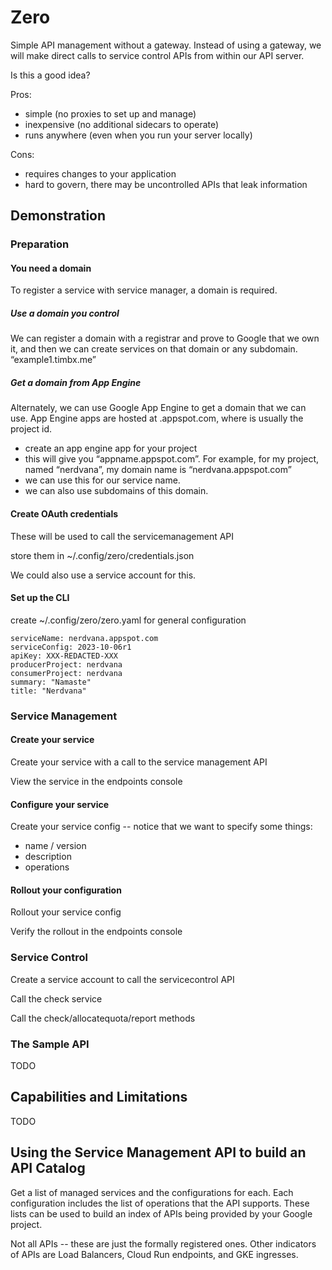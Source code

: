 # Zero

Simple API management without a gateway. Instead of using a gateway, we will
make direct calls to service control APIs from within our API server.

Is this a good idea?

Pros:

- simple (no proxies to set up and manage)
- inexpensive (no additional sidecars to operate)
- runs anywhere (even when you run your server locally)

Cons:

- requires changes to your application
- hard to govern, there may be uncontrolled APIs that leak information

## Demonstration

### Preparation

#### You need a domain

To register a service with service manager, a domain is required.

##### Use a domain you control

We can register a domain with a registrar and prove to Google that we own it,
and then we can create services on that domain or any subdomain.
“example1.timbx.me”

##### Get a domain from App Engine

Alternately, we can use Google App Engine to get a domain that we can use. App
Engine apps are hosted at <appname>.appspot.com, where <appname> is usually the
project id.

- create an app engine app for your project
- this will give you “appname.appspot.com”. For example, for my project, named
  “nerdvana”, my domain name is “nerdvana.appspot.com”
- we can use this for our service name.
- we can also use subdomains of this domain.

#### Create OAuth credentials

These will be used to call the servicemanagement API

store them in ~/.config/zero/credentials.json

We could also use a service account for this.

#### Set up the CLI

create ~/.config/zero/zero.yaml for general configuration

```
serviceName: nerdvana.appspot.com
serviceConfig: 2023-10-06r1
apiKey: XXX-REDACTED-XXX
producerProject: nerdvana
consumerProject: nerdvana
summary: "Namaste"
title: "Nerdvana"
```

### Service Management

#### Create your service

Create your service with a call to the service management API

View the service in the endpoints console

#### Configure your service

Create your service config -- notice that we want to specify some things:

- name / version
- description
- operations

#### Rollout your configuration

Rollout your service config

Verify the rollout in the endpoints console

### Service Control

Create a service account to call the servicecontrol API

Call the check service

Call the check/allocatequota/report methods

### The Sample API

TODO

## Capabilities and Limitations

TODO

## Using the Service Management API to build an API Catalog

Get a list of managed services and the configurations for each. Each
configuration includes the list of operations that the API supports. These
lists can be used to build an index of APIs being provided by your Google
project.

Not all APIs -- these are just the formally registered ones. Other indicators
of APIs are Load Balancers, Cloud Run endpoints, and GKE ingresses.
